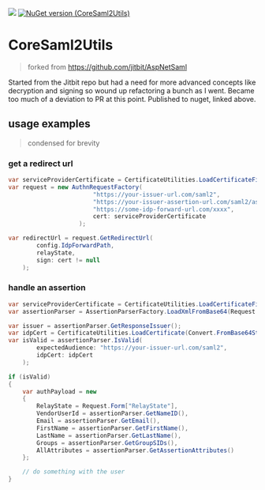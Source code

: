 ![](https://github.com/mrtristan/CoreSaml2Utils/workflows/.NET%20Core/badge.svg)
[![NuGet version (CoreSaml2Utils)](https://img.shields.io/nuget/v/CoreSaml2Utils.svg)](https://www.nuget.org/packages/CoreSaml2Utils/)

# CoreSaml2Utils
> forked from https://github.com/jitbit/AspNetSaml

Started from the Jitbit repo but had a need for more advanced concepts like decryption and signing so wound up refactoring a bunch as I went. Became too much of a deviation to PR at this point. Published to nuget, linked above.

## usage examples
> condensed for brevity

### get a redirect url
```c#
var serviceProviderCertificate = CertificateUtilities.LoadCertificateFile(@"your_no_password_cert.pfx");
var request = new AuthnRequestFactory(
						"https://your-issuer-url.com/saml2",
						"https://your-issuer-assertion-url.com/saml2/assert",
						"https://some-idp-forward-url.com/xxxx",
						cert: serviceProviderCertificate
					);

var redirectUrl = request.GetRedirectUrl(
        config.IdpForwardPath,
        relayState,
        sign: cert != null
    );
```

### handle an assertion
```c#
var serviceProviderCertificate = CertificateUtilities.LoadCertificateFile(@"your_no_password_cert.pfx"); // cert required if encrypted
var assertionParser = AssertionParserFactory.LoadXmlFromBase64(Request.Form["SAMLResponse"], serviceProviderCertificate);

var issuer = assertionParser.GetResponseIssuer();
var idpCert = CertificateUtilities.LoadCertificate(Convert.FromBase64String(clientSamlConfig.CertificateBody));
var isValid = assertionParser.IsValid(
        expectedAudience: "https://your-issuer-url.com/saml2",
        idpCert: idpCert
    );

if (isValid)
{
	var authPayload = new
	{
        RelayState = Request.Form["RelayState"],
        VendorUserId = assertionParser.GetNameID(),
        Email = assertionParser.GetEmail(),
        FirstName = assertionParser.GetFirstName(),
        LastName = assertionParser.GetLastName(),
        Groups = assertionParser.GetGroupSIDs(),
        AllAttributes = assertionParser.GetAssertionAttributes()
	};

	// do something with the user
}
```